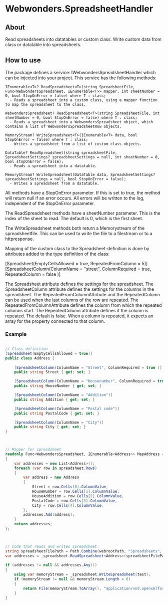 # Webwonders.SpreadsheetHandler


## About
Read spreadsheets into datatables or custom class.
Write custom data from class or datatable into spreadsheets.


## How to use
The package defines a service: IWebwondersSpreadsheetHandler which can be injected into your project.
This service has the following methods: 
	
	IEnumerable<T>? ReadSpreadsheet<T>(string SpreadsheetFile, Func<WebwondersSpreadsheet, IEnumerable<T>> mapper, int sheetNumber = 0, bool StopOnError = false) where T : class;
	  - Reads a spreadsheet into a custom class, using a mapper function to map the spreadsheet to the class.
	
	WebwondersSpreadsheet? ReadSpreadsheet<T>(string SpreadsheetFile, int sheetNumber = 0, bool StopOnError = false) where T : class;
	  - Reads a spreadsheet into a WebwondersSpreadsheet object, which contains a list of WebwondersSpreadsheetRow objects.
	
	MemoryStream? WriteSpreadsheet<T>(IEnumerable<T> data, bool StopOnError = false) where T : class;
	  - Writes a spreadsheet from a list of custom class objects.

	DataTable? ReadSpreadsheet(string spreadsheetFile, SpreadsheetSettings? spreadsheetSettings = null, int sheetNumber = 0, bool stopOnError = false);
      - Reads a spreadsheet into a datatable.
	
	MemoryStream? WriteSpreadsheet(DataTable data, SpreadsheetSettings? spreadsheetSettings = null, bool StopOnError = false);
      - Writes a spreadsheet from a datatable.

All methods have a StopOnError parameter. If this is set to true, the method will return null if an error occurs. 
All errors will be written to the log, independent of the StopOnError parameter.

The ReadSpreadsheet methods have a sheetNumber parameter. This is the index of the sheet to read. The default is 0, which is the first sheet.

The WriteSpreadsheet methods both return a Memorystream of the spreadsheetfile. This can be used to write the file to a filestream or to a httpresponse.

Mapping of the custom class to the Spreadsheet-definition is done by attributes added to the type definition of the class:

[Spreadsheet(EmptyCellsAllowed = true, RepeatedFromColumn = 5)]
[SpreadsheetColumn(ColumnName = "street", ColumnRequired = true, RepeatedColumn = false )]

The Spreadsheet attribute defines the settings for the spreadsheet. The SpreadsheetColumn attribute defines the settings for the columns in the spreadsheet.
The RepeatedFromColumnAttribute and the RepeatedColumn can be used when the last columns of the row are repeated. The RepeatedFromColumnAttribute defines the 
column from which the repeated columns start. The RepeatedColumn attribute defines if the column is repeated. The default is false. When a column is repeated, it
expects an array for the property connected to that column.


### Example
```csharp

// Class definition
[Spreadsheet(EmptyCellsAllowed = true)]
public class Address {
	
	[SpreadsheetColumn(ColumnName = "Street", ColumnRequired = true )]
	public string Street { get; set; }

	[SpreadsheetColumn(ColumnName = "Housenumber", ColumnRequired = true)]
	public string HouseNumber { get; set; }

	[SpreadsheetColumn(ColumnName = "Addition")]
	public string Addition { get; set; }

	[SpreadsheetColumn(ColumnName = "Postal code")]
	public string PostalCode { get; set; }

	[SpreadsheetColumn(ColumnName = "City")]
	public string City { get; set; }
}



// Mapper for spreadsheet
readonly Func<WebwondersSpreadsheet, IEnumerable<Address>> MapAddress = (spreadsheet) =>
{
	var addresses = new List<Address>();
	foreach (var row in spreadsheet.Rows)
	{
		var address = new Address
		{
			Street = row.Cells[0].ColumnValue,
			HouseNumber = row.Cells[1].ColumnValue,
			HouseAddition = row.Cells[2].ColumnValue,
			PostalCode = row.Cells[3].ColumnValue,
			City = row.Cells[4].ColumnValue,
		};
		addresses.Add(address);
	}
	return addresses;
};



// Code that reads and writes spreadsheet:
string spreadsheetFilePath = Path.Combine(webrootPath, "Spreadsheets", "AddressList.xlsx");
var addresses = _spreadsheet.ReadSpreadsheet<Address>(spreadsheetFilePath, MapAddress);
		
if (addresses != null && addresses.Any())
{
	using var memoryStream = _spreadsheet.WriteSpreadsheet(test);
	if (memoryStream != null && memoryStream.Length > 0)
	{
		return File(memoryStream.ToArray(), "application/vnd.openxmlformats-officedocument.spreadsheetml.sheet", "addresslist.xlsx");
	}
}


```

